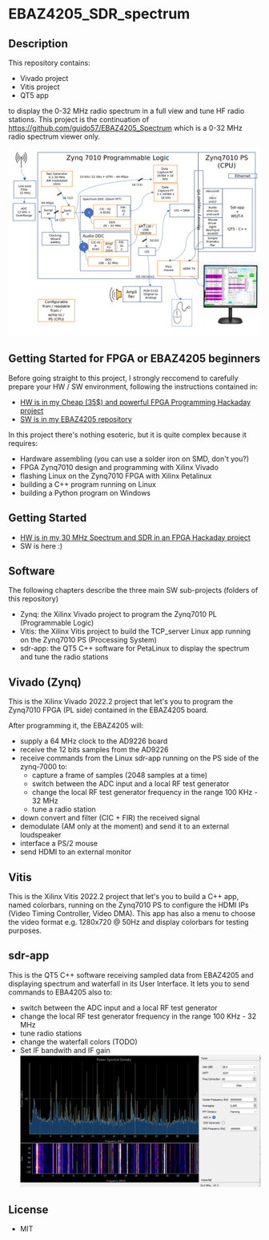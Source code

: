 # EBAZ4205_SDR_spectrum
 
## Description

This repository contains:
* Vivado project
* Vitis project
* QT5 app

to display the 0-32 MHz radio spectrum in a full view and tune HF radio stations.
This project is the continuation of https://github.com/guido57/EBAZ4205_Spectrum which is a 0-32 MHz radio spectrum viewer only. 

![block diagram](docs/SDR-block-diagram.png)

## Getting Started for FPGA or EBAZ4205 beginners

Before going straight to this project, I strongly reccomend to carefully prepare your HW / SW environment, following the instructions contained in:
* [HW is in my Cheap (35$) and powerful FPGA Programming Hackaday project](https://hackaday.io/project/187351-cheap-35-and-powerful-fpga-programming)
* [SW is in my EBAZ4205 repository](https://github.com/guido57/EBAZ4205)

In this project there's nothing esoteric, but it is quite complex because it requires: 
* Hardware assembling (you can use a solder iron on SMD, don't you?) 
* FPGA Zynq7010 design and programming with Xilinx Vivado 
* flashing Linux on the Zynq7010 FPGA with Xilinx Petalinux
* building a C++ program running on Linux
* building a Python program on Windows

## Getting Started

* [HW is in my 30 MHz Spectrum and SDR in an FPGA Hackaday project](https://hackaday.io/project/186329-30mhz-spectrum-and-sdr-in-a-fpga)
* SW is here :) 

## Software

The following chapters describe the three main SW sub-projects (folders of this repository)

* Zynq: the Xilinx Vivado project to program the Zynq7010 PL (Programmable Logic)
* Vitis: the Xilinx Vitis project to build the TCP_server Linux app running on the Zynq7010 PS (Processing System)
* sdr-app: the QT5 C++ software for PetaLinux to display the spectrum and tune the radio stations

## Vivado (Zynq)

This is the Xilinx Vivado 2022.2 project that let's you to program the Zynq7010 FPGA (PL side) contained in the EBAZ4205 board. 

After programming it, the EBAZ4205 will:

* supply a 64 MHz clock to the AD9226 board
* receive the 12 bits samples from the AD9226
* receive commands from the Linux sdr-app running on the PS side of the zynq-7000 to:
  * capture a frame of samples (2048 samples at a time)
  * switch between the ADC input and a local RF test generator  
  * change the local RF test generator frequency in the range 100 KHz - 32 MHz
  * tune a radio station 
* down convert and filter (CIC + FIR) the received signal
* demodulate (AM only at the moment) and send it to an external loudspeaker
* interface a PS/2 mouse
* send HDMI to an external monitor

## Vitis

This is the Xilinx Vitis 2022.2 project that let's you to build a C++ app, named colorbars, running on the Zynq7010 PS to configure the HDMI IPs (Video Timing Controller, Video DMA). This app has also a menu to choose the video format e.g. 1280x720 @ 50Hz and display colorbars for testing purposes.

## sdr-app

This is the QT5 C++ software receiving sampled data from EBAZ4205 and displaying spectrum and waterfall in its User Interface.
It lets you to send commands to EBA4205 also to:
  * switch between the ADC input and a local RF test generator  
  * change the local RF test generator frequency in the range 100 KHz - 32 MHz
  * tune radio stations 
  * change the waterfall colors (TODO)
  * Set IF bandwith and IF gain  
  ![](https://github.com/guido57/EBAZ4205_SDR/blob/main/docs/SpectrumPy.png)


## License

* MIT
